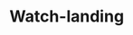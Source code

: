 # Watch-landing

<!-- 1. Роблю структуру файлів -->
<!-- settings.json, gitignore, .prettier.json -->

<!-- 2. Додаю Normalize та базу - (fonts, margin/pading, list-style, text-decoration...) -->

<!-- 3. -->